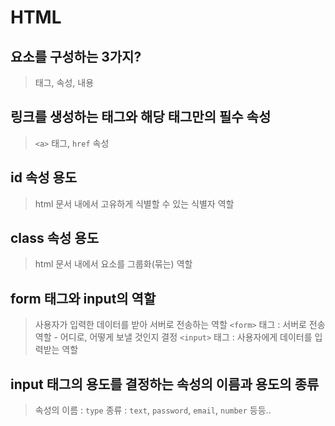 # HTML

## 요소를 구성하는 3가지?

> 태그, 속성, 내용

## 링크를 생성하는 태그와 해당 태그만의 필수 속성

> `<a>` 태그, `href` 속성

## id 속성 용도

> html 문서 내에서 고유하게 식별할 수 있는 식별자 역할

## class 속성 용도

> html 문서 내에서 요소를 그룹화(묶는) 역할

## form 태그와 input의 역할

> 사용자가 입력한 데이터를 받아 서버로 전송하는 역할
> `<form>` 태그 : 서버로 전송 역할 - 어디로, 어떻게 보낼 것인지 결정
> `<input>` 태그 : 사용자에게 데이터를 입력받는 역할

## input 태그의 용도를 결정하는 속성의 이름과 용도의 종류

> 속성의 이름 : `type`
> 종류 : `text`, `password`, `email`, `number` 등등..
